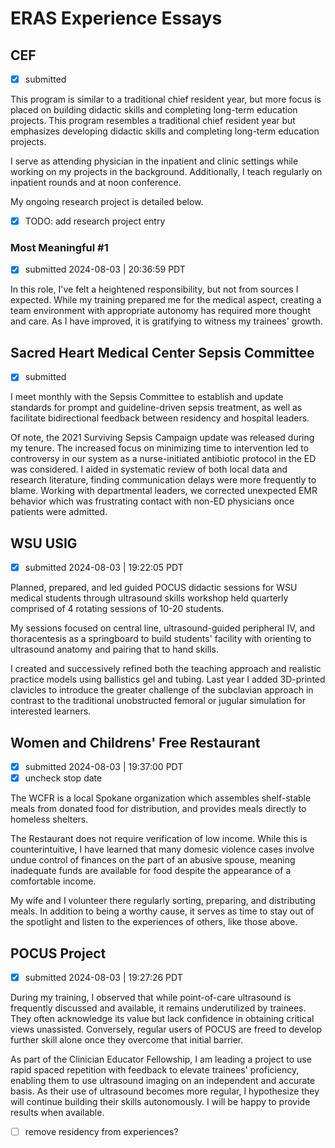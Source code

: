 # ERAS Experience Essays

## CEF

- [x] submitted

This program is similar to a traditional chief resident year, but more focus is placed on building didactic skills and completing long-term education projects. This program resembles a traditional chief resident year but emphasizes developing didactic skills and completing long-term education projects.

I serve as attending physician in the inpatient and clinic settings while working on my projects in the background. Additionally, I teach regularly on inpatient rounds and at noon conference.

My ongoing research project is detailed below.

- [x] TODO: add research project entry

### Most Meaningful #1

- [x] submitted 2024-08-03 | 20:36:59 PDT

In this role, I've felt a heightened responsibility, but not from sources I expected. While my training prepared me for the medical aspect, creating a team environment with appropriate autonomy has required more thought and care. As I have improved, it is gratifying to witness my trainees' growth.

## Sacred Heart Medical Center Sepsis Committee

- [x] submitted

I meet monthly with the Sepsis Committee to establish and update standards for prompt and guideline-driven sepsis treatment, as well as facilitate bidirectional feedback between residency and hospital leaders.

Of note, the 2021 Surviving Sepsis Campaign update was released during my tenure. The increased focus on minimizing time to intervention led to controversy in our system as a nurse-initiated antibiotic  protocol in the ED was considered. I aided in systematic review of both local data and research literature, finding communication delays were more frequently to blame. Working with departmental leaders, we corrected unexpected EMR behavior which was frustrating contact with non-ED physicians once patients were admitted.

## WSU USIG

- [x] submitted 2024-08-03 | 19:22:05 PDT

Planned, prepared, and led guided POCUS didactic sessions for  WSU medical students through ultrasound skills workshop held quarterly comprised of 4 rotating sessions of 10-20 students.

My sessions focused on central line, ultrasound-guided peripheral IV, and thoracentesis  as a springboard to build students' facility with orienting to ultrasound anatomy and pairing that to hand skills.

I created and successively refined both the teaching approach and realistic practice models using ballistics gel and tubing. Last year I added 3D-printed clavicles to introduce the greater challenge of the subclavian approach in contrast to the traditional unobstructed femoral or jugular simulation for interested learners.

## Women and Childrens' Free Restaurant

- [x] submitted 2024-08-03 | 19:37:00 PDT
- [x] uncheck stop date

The WCFR is a local Spokane organization which assembles shelf-stable meals from donated food for distribution, and provides meals directly to homeless shelters.

The Restaurant does not require verification of low income. While this is counterintuitive, I have learned that many domesic violence cases involve undue control of finances on the part of an abusive spouse, meaning inadequate funds are available for food despite the appearance of a comfortable income.

My wife and I volunteer there regularly sorting, preparing, and distributing meals. In addition to being a worthy cause, it serves as time to stay out of the spotlight and listen to the experiences of others, like those above.

## POCUS Project

- [x] submitted 2024-08-03 | 19:27:26 PDT

During my training, I observed that while point-of-care ultrasound is frequently discussed and available, it remains underutilized by trainees. They often acknowledge its value but lack confidence in obtaining critical views unassisted. Conversely, regular users of POCUS are freed to develop further skill alone once they overcome that initial barrier.

As part of the Clinician Educator Fellowship, I am leading a project to use rapid spaced repetition with feedback to elevate trainees' proficiency, enabling them to use ultrasound imaging on an independent and accurate basis. As their use of ultrasound becomes more regular, I hypothesize they will continue building their skills autonomously. I will be happy to provide results when available.

- [ ] remove residency from experiences?